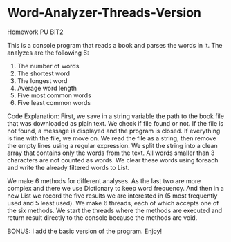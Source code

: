 # Word-Analyzer-Threads-Version
Homework PU BIT2

This is a console program that reads a book and parses the words in it. The analyzes are the following 6:
1. The number of words
2. The shortest word
3. The longest word
4. Average word length
5. Five most common words
6. Five least common words

Code Explanation:
First, we save in a string variable the path to the book file that was downloaded as plain text. We check if file found or not. If the file is not found, a message is displayed and the program is closed. If everything is fine with the file, we move on.
We read the file as a string, then remove the empty lines using a regular expression. We split the string into a clean array that contains only the words from the text. All words smaller than 3 characters are not counted as words. We clear these words using foreach and write the already filtered words to List.

We make 6 methods for different analyses.
As the last two are more complex and there we use Dictionary to keep word frequency. And then in a new List we record the five results we are interested in (5 most frequently used and 5 least used).
We make 6 threads, each of which accepts one of the six methods.
We start the threads where the methods are executed and return result directly to the console because the methods are void.


BONUS: I add the basic version of the program. Enjoy!
